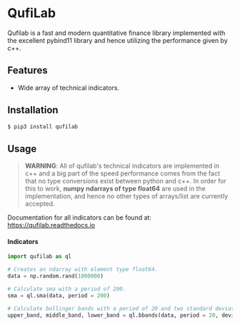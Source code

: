 # QufiLab
Qufilab is a fast and modern quantitative finance library 
implemented with the excellent pybind11 library and hence
utilizing the performance given by c++.

## Features
* Wide array of technical indicators.

## Installation
```bash
$ pip3 install qufilab
```

## Usage
> **WARNING**: All of qufilab's technical indicators are implemented in c++
and a big part of the speed performance comes from the fact that no 
type conversions exist between python and c++. In order for this to work, 
**numpy ndarrays of type float64** are used in the implementation, and hence no other 
types of arrays/list are currently accepted.

Documentation for all indicators can be found at: <https://qufilab.readthedocs.io>

#### Indicators
```python
import qufilab as ql

# Creates an ndarray with element type float64.
data = np.random.rand(1000000)

# Calculate sma with a period of 200.
sma = ql.sma(data, period = 200)

# Calculate bollinger bands with a period of 20 and two standard deviations from the mean.
upper_band, middle_band, lower_band = ql.bbands(data, period = 20, deviation = 2)
```



